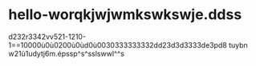 # hello-worqkjwjwmkswkswje.ddss
d232r3342vv521-1210-1==10000ù0ù0200ù0ùd0ù0030333333332dd23d3d3333de3pd8  tuybn    w21ù1udytj6m.épssp^s^sslswwl^^s
